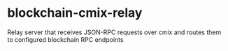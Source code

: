 # blockchain-cmix-relay
Relay server that receives JSON-RPC requests over cmix and routes them to configured blockchain RPC endpoints
